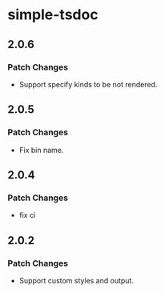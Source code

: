 # simple-tsdoc

## 2.0.6

### Patch Changes

- Support specify kinds to be not rendered.

## 2.0.5

### Patch Changes

- Fix bin name.

## 2.0.4

### Patch Changes

- fix ci

## 2.0.2

### Patch Changes

- Support custom styles and output.
